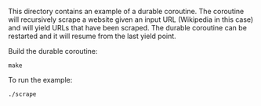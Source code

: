 This directory contains an example of a durable coroutine. The
coroutine will recursively scrape a website given an input URL
(Wikipedia in this case) and will yield URLs that have been
scraped. The durable coroutine can be restarted and it will
resume from the last yield point.

Build the durable coroutine:

```console
make
```

To run the example:

```console
./scrape
```
